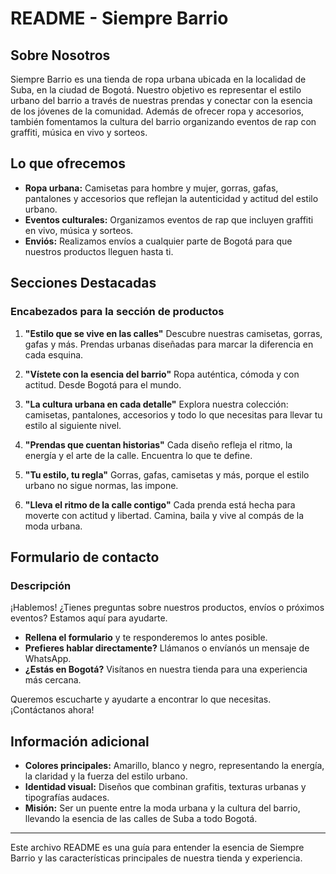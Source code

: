 # README - Siempre Barrio

## **Sobre Nosotros**
Siempre Barrio es una tienda de ropa urbana ubicada en la localidad de Suba, en la ciudad de Bogotá. Nuestro objetivo es representar el estilo urbano del barrio a través de nuestras prendas y conectar con la esencia de los jóvenes de la comunidad. Además de ofrecer ropa y accesorios, también fomentamos la cultura del barrio organizando eventos de rap con graffiti, música en vivo y sorteos.

## **Lo que ofrecemos**
- **Ropa urbana:** Camisetas para hombre y mujer, gorras, gafas, pantalones y accesorios que reflejan la autenticidad y actitud del estilo urbano.
- **Eventos culturales:** Organizamos eventos de rap que incluyen graffiti en vivo, música y sorteos.
- **Enviós:** Realizamos envíos a cualquier parte de Bogotá para que nuestros productos lleguen hasta ti.

## **Secciones Destacadas**

### **Encabezados para la sección de productos**
1. **"Estilo que se vive en las calles"**
   Descubre nuestras camisetas, gorras, gafas y más. Prendas urbanas diseñadas para marcar la diferencia en cada esquina.

2. **"Vístete con la esencia del barrio"**
   Ropa auténtica, cómoda y con actitud. Desde Bogotá para el mundo.

3. **"La cultura urbana en cada detalle"**
   Explora nuestra colección: camisetas, pantalones, accesorios y todo lo que necesitas para llevar tu estilo al siguiente nivel.

4. **"Prendas que cuentan historias"**
   Cada diseño refleja el ritmo, la energía y el arte de la calle. Encuentra lo que te define.

5. **"Tu estilo, tu regla"**
   Gorras, gafas, camisetas y más, porque el estilo urbano no sigue normas, las impone.

6. **"Lleva el ritmo de la calle contigo"**
   Cada prenda está hecha para moverte con actitud y libertad. Camina, baila y vive al compás de la moda urbana.

## **Formulario de contacto**
### **Descripción**
¡Hablemos! ¿Tienes preguntas sobre nuestros productos, envíos o próximos eventos? Estamos aquí para ayudarte.
- **Rellena el formulario** y te responderemos lo antes posible.
- **Prefieres hablar directamente?** Llámanos o envíanós un mensaje de WhatsApp.
- **¿Estás en Bogotá?** Visítanos en nuestra tienda para una experiencia más cercana.

Queremos escucharte y ayudarte a encontrar lo que necesitas. ¡Contáctanos ahora!

## **Información adicional**
- **Colores principales:** Amarillo, blanco y negro, representando la energía, la claridad y la fuerza del estilo urbano.
- **Identidad visual:** Diseños que combinan grafitis, texturas urbanas y tipografías audaces.
- **Misión:** Ser un puente entre la moda urbana y la cultura del barrio, llevando la esencia de las calles de Suba a todo Bogotá.

---
Este archivo README es una guía para entender la esencia de Siempre Barrio y las características principales de nuestra tienda y experiencia.


```
